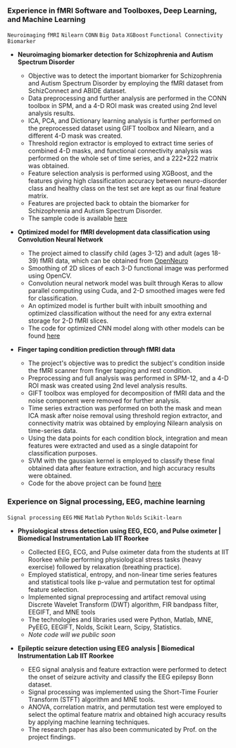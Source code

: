 ### Experience in  fMRI Software and Toolboxes, Deep Learning, and Machine Learning
```Neuroimaging```   ```fMRI```  ```Nilearn```  ```CONN```  ```Big Data``` ```XGBoost```  ```Functional Connectivity```  ```Biomarker```
* **Neuroimaging biomarker detection for Schizophrenia and Autism Spectrum Disorder**
  * Objective was to detect the important biomarker for Schizophrenia and Autism Spectrum Disorder by employing the fMRI dataset from SchizConnect and ABIDE dataset.
  * Data preprocessing and further analysis are performed in the CONN toolbox in SPM, and a 4-D ROI mask was created using 2nd level analysis results.
  * ICA, PCA, and Dictionary learning analysis is further performed on the preprocessed dataset using GIFT toolbox and Nilearn, and a different 4-D mask was created.
  * Threshold region extractor is employed to extract time series of combined 4-D masks, and functional connectivity analysis was performed on the whole set of time series, and a 222*222 matrix was obtained.
  * Feature selection analysis is performed using XGBoost, and the features giving high classification accuracy between neuro-disorder class and healthy class on the test set are kept as our final feature matrix.
  * Features are projected back to obtain the biomarker for Schizophrenia and Autism Spectrum Disorder.
  * The sample code is available [here](https://github.com/Nitin-IITR/my-fmri_biomarker_detection/tree/master)
  
* **Optimized model for fMRI development data classification using Convolution Neural Network**
  * The project aimed to classify child (ages 3-12) and adult (ages 18-39) fMRI data, which can be obtained from [OpenNeuro](https://openneuro.org/datasets/ds000228/versions/1.0.0)
  * Smoothing of 2D slices of each 3-D functional image was performed using OpenCV.
  * Convolution neural network model was built through Keras to allow parallel computing using Cuda, and 2-D smoothed images were fed for classification.
  * An optimized model is further built with inbuilt smoothing and optimized classification without the need for any extra external storage for 2-D fMRI slices.
  * The code for optimized CNN model along with other models can be found [here](https://github.com/Nitin-IITR/fMRI-2D-Convolution)
  
* **Finger taping condition prediction through fMRI data**
  * The project's objective was to predict the subject's condition inside the fMRI scanner from finger tapping and rest condition. 
  * Preprocessing and full analysis was performed in SPM-12, and a 4-D ROI mask was created using 2nd level analysis results.
  * GIFT toolbox was employed for decomposition of fMRI data and the noise component were removed for further analysis.
  * Time series extraction was performed on both the mask and mean ICA mask after noise removal using threshold region extractor, and connectivity matrix was obtained by employing Nilearn analysis on time-series data.
  * Using the data points for each condition block, integration and mean features were extracted and used as a single datapoint for classification purposes.
  * SVM with the gaussian kernel is employed to classify these final obtained data after feature extraction, and high accuracy results were obtained.
  * Code for the above project can be found [here](https://github.com/Nitin-IITR/fMRI-finger_tapping)
  

### Experience on Signal processing, EEG, machine learning
```Signal processing```   ```EEG```  ```MNE```  ```Matlab```  ```Python```  ```Nolds```  ```Scikit-learn```
* **Physiological stress detection using EEG, ECG, and Pulse oximeter | Biomedical Instrumentation Lab IIT Roorkee**
  * Collected EEG, ECG, and Pulse oximeter data from the students at IIT Roorkee while performing physiological stress tasks (heavy exercise) followed by relaxation (breathing practice).
  * Employed statistical, entropy, and non-linear time series features and statistical tools like p-value and permutation test for optimal feature selection.
  * Implemented signal preprocessing and artifact removal using Discrete Wavelet Transform (DWT) algorithm, FIR bandpass filter, EEGIFT, and MNE tools
  * The technologies and libraries used were Python, Matlab, MNE, PyEEG, EEGIFT, Nolds, Scikit Learn, Scipy, Statistics.
  * *Note code will we public soon*
  

* **Epileptic seizure detection using EEG analysis | Biomedical Instrumentation Lab IIT Roorkee**
  * EEG signal analysis and feature extraction were performed to detect the onset of seizure activity and classify the EEG epilepsy Bonn dataset.
  * Signal processing was implemented using the Short-Time Fourier Transform (STFT) algorithm and MNE tools.
  * ANOVA, correlation matrix, and permutation test were employed to select the optimal feature matrix and obtained high accuracy results by applying machine learning techniques.
  * The research paper has also been communicated by Prof. on the project findings.
